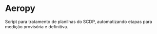 # Aeropy
Script para tratamento de planilhas do SCDP, automatizando etapas para medição provisória e definitiva.
